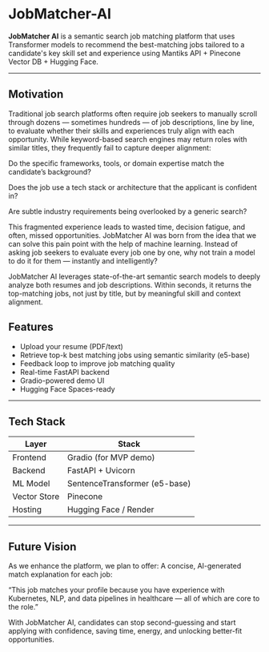 # JobMatcher-AI

**JobMatcher AI** is a semantic search job matching platform that uses Transformer models to recommend the best-matching jobs tailored to a candidate's key skill set and experience using Mantiks API + Pinecone Vector DB + Hugging Face.

---

## Motivation

Traditional job search platforms often require job seekers to manually scroll through dozens — sometimes hundreds — of job descriptions, line by line, to evaluate whether their skills and experiences truly align with each opportunity. While keyword-based search engines may return roles with similar titles, they frequently fail to capture deeper alignment:

Do the specific frameworks, tools, or domain expertise match the candidate’s background?

Does the job use a tech stack or architecture that the applicant is confident in?

Are subtle industry requirements being overlooked by a generic search?


This fragmented experience leads to wasted time, decision fatigue, and often, missed opportunities. JobMatcher AI was born from the idea that we can solve this pain point with the help of machine learning.
Instead of asking job seekers to evaluate every job one by one, why not train a model to do it for them — instantly and intelligently?

JobMatcher AI leverages state-of-the-art semantic search models to deeply analyze both resumes and job descriptions. Within seconds, it returns the top-matching jobs, not just by title, but by meaningful skill and context alignment.

##  Features

- Upload your resume (PDF/text)
- Retrieve top-k best matching jobs using semantic similarity (e5-base)
- Feedback loop to improve job matching quality
- Real-time FastAPI backend
- Gradio-powered demo UI
- Hugging Face Spaces-ready

---

## Tech Stack

| Layer       | Stack                        |
|-------------|------------------------------|
| Frontend    | Gradio (for MVP demo)        |
| Backend     | FastAPI + Uvicorn            |
| ML Model    | SentenceTransformer (e5-base)|
| Vector Store| Pinecone                     |
| Hosting     | Hugging Face / Render        |

---

## Future Vision
As we enhance the platform, we plan to offer:
A concise, AI-generated match explanation for each job:

  “This job matches your profile because you have experience with Kubernetes, NLP, and data pipelines in healthcare — all of which are core to the role.”

With JobMatcher AI, candidates can stop second-guessing and start applying with confidence, saving time, energy, and unlocking better-fit opportunities.
